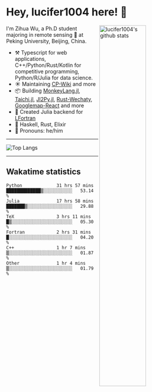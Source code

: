 # Hey, lucifer1004 here! :wave:

<img width="50%" align="right" alt="lucifer1004's github stats" src="https://github-readme-stats.vercel.app/api?username=lucifer1004&show_icons=true">

I'm Zihua Wu, a Ph.D student majoring in remote sensing :satellite: at Peking University, Beijing, China.

- :hammer_and_pick: Typescript for web applications, C++/Python/Rust/Kotlin for competitive programming, Python/R/Julia for data science.
- :sunny: Maintaining [CP-Wiki](https://cp-wiki.vercel.app) and more 
- :package: Building [MonkeyLang.jl](https://github.com/lucifer1004/MonkeyLang.jl), [Taichi.jl](https://github.com/lucifer1004/Taichi.jl), [Jl2Py.jl](https://github.com/lucifer1004/Jl2Py.jl), [Rust-Wechaty](https://github.com/wechaty/rust-wechaty), [Googlemap-React](https://github.com/googlemap-react/googlemap-react) and more
- :sparkler: Created Julia backend for [LFortran](https://github.com/lfortran/lfortran)
- :seedling: Haskell, Rust, Elixir
- :man: Pronouns: he/him

---

![Top Langs](https://github-readme-stats.vercel.app/api/top-langs/?username=lucifer1004&layout=compact)

---

## Wakatime statistics

<!--START_SECTION:waka-->

```text
Python             31 hrs 57 mins  █████████████▒░░░░░░░░░░░   53.14 %
Julia              17 hrs 58 mins  ███████▒░░░░░░░░░░░░░░░░░   29.88 %
TeX                3 hrs 11 mins   █▒░░░░░░░░░░░░░░░░░░░░░░░   05.30 %
Fortran            2 hrs 31 mins   █░░░░░░░░░░░░░░░░░░░░░░░░   04.20 %
C++                1 hr 7 mins     ▒░░░░░░░░░░░░░░░░░░░░░░░░   01.87 %
Other              1 hr 4 mins     ▒░░░░░░░░░░░░░░░░░░░░░░░░   01.79 %
```

<!--END_SECTION:waka-->
